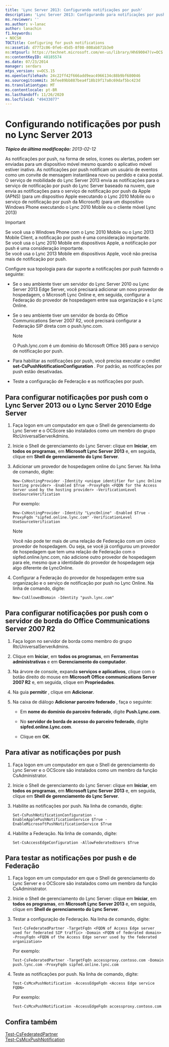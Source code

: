 ```yaml
---
title: 'Lync Server 2013: Configurando notificações por push'
description: 'Lync Server 2013: Configurando para notificações por push.'
ms.reviewer: ''
ms.author: v-lanac
author: lanachin
f1.keywords:
- NOCSH
TOCTitle: Configuring for push notifications
ms:assetid: d77f2c06-0fe6-45d5-8f08-808ab871b3e0
ms:mtpsurl: https://technet.microsoft.com/en-us/library/Hh690047(v=OCS.15)
ms:contentKeyID: 48185574
ms.date: 07/23/2014
manager: serdars
mtps_version: v=OCS.15
ms.openlocfilehash: 24c22ff42f666add9eac4966134c88b9bf680046
ms.sourcegitcommit: 36fee89bb887bea4f18b19f17a8c69daf5bc423d
ms.translationtype: MT
ms.contentlocale: pt-BR
ms.lasthandoff: 11/26/2020
ms.locfileid: "49433077"
---
```

# <a name="configuring-for-push-notifications-in-lync-server-2013"></a>Configurando notificações por push no Lync Server 2013

<div data-xmlns="http://www.w3.org/1999/xhtml">

<div class="topic" data-xmlns="http://www.w3.org/1999/xhtml" data-msxsl="urn:schemas-microsoft-com:xslt" data-cs="https://msdn.microsoft.com/">

<div data-asp="https://msdn2.microsoft.com/asp">



</div>

<div id="mainSection">

<div id="mainBody">

<span> </span>

_**Tópico da última modificação:** 2013-02-12_

As notificações por push, na forma de selos, ícones ou alertas, podem ser enviadas para um dispositivo móvel mesmo quando o aplicativo móvel estiver inativo. As notificações por push notificam um usuário de eventos como um convite de mensagem instantânea novo ou perdido e caixa postal. O serviço de mobilidade do Lync Server 2013 envia as notificações para o serviço de notificação por push do Lync Server baseado na nuvem, que envia as notificações para o serviço de notificação por push da Apple (APNS) (para um dispositivo Apple executando o Lync 2010 Mobile ou o serviço de notificação por push da Microsoft) (para um dispositivo Windows Phone executando o Lync 2010 Mobile ou o cliente móvel Lync 2013)

<div>


> [!IMPORTANT]  
> Se você usa o Windows Phone com o Lync 2010 Mobile ou o Lync 2013 Mobile Client, a notificação por push é uma consideração importante.<BR>Se você usa o Lync 2010 Mobile em dispositivos Apple, a notificação por push é uma consideração importante.<BR>Se você usa o Lync 2013 Mobile em dispositivos Apple, você não precisa mais de notificação por push.



</div>

Configure sua topologia para dar suporte a notificações por push fazendo o seguinte:

  - Se o seu ambiente tiver um servidor do Lync Server 2010 ou Lync Server 2013 Edge Server, você precisará adicionar um novo provedor de hospedagem, o Microsoft Lync Online e, em seguida, configurar a Federação do provedor de hospedagem entre sua organização e o Lync Online.

  - Se o seu ambiente tiver um servidor de borda do Office Communications Server 2007 R2, você precisará configurar a Federação SIP direta com o push.lync.com.
    
    <div>
    

    > [!NOTE]  
    > O Push.lync.com é um domínio do Microsoft Office 365 para o serviço de notificação por push.

    
    </div>

  - Para habilitar as notificações por push, você precisa executar o cmdlet **set-CsPushNotificationConfiguration** . Por padrão, as notificações por push estão desativadas.

  - Teste a configuração de Federação e as notificações por push.

<div>

## <a name="to-configure-for-push-notifications-with-lync-server-2013-or-lync-server-2010-edge-server"></a>Para configurar notificações por push com o Lync Server 2013 ou o Lync Server 2010 Edge Server

1.  Faça logon em um computador em que o Shell de gerenciamento do Lync Server e o OCScore são instalados como um membro do grupo RtcUniversalServerAdmins.

2.  Inicie o Shell de gerenciamento do Lync Server: clique em **Iniciar**, em **todos os programas**, em **Microsoft Lync Server 2013** e, em seguida, clique em **Shell de gerenciamento do Lync Server**.

3.  Adicionar um provedor de hospedagem online do Lync Server. Na linha de comando, digite:
    
        New-CsHostingProvider -Identity <unique identifier for Lync Online hosting provider> -Enabled $True -ProxyFqdn <FQDN for the Access Server used by the hosting provider> -VerificationLevel UseSourceVerification
    
    Por exemplo:
    
        New-CsHostingProvider -Identity "LyncOnline" -Enabled $True -ProxyFqdn "sipfed.online.lync.com" -VerificationLevel UseSourceVerification
    
    <div>
    

    > [!NOTE]  
    > Você não pode ter mais de uma relação de Federação com um único provedor de hospedagem. Ou seja, se você já configurou um provedor de hospedagem que tem uma relação de Federação com o sipfed.online.lync.com, não adicione outro provedor de hospedagem para ele, mesmo que a identidade do provedor de hospedagem seja algo diferente de LyncOnline.

    
    </div>

4.  Configurar a Federação do provedor de hospedagem entre sua organização e o serviço de notificação por push no Lync Online. Na linha de comando, digite:
    
        New-CsAllowedDomain -Identity "push.lync.com"

</div>

<div>

## <a name="to-configure-for-push-notifications-with-office-communications-server-2007-r2-edge-server"></a>Para configurar notificações por push com o servidor de borda do Office Communications Server 2007 R2

1.  Faça logon no servidor de borda como membro do grupo RtcUniversalServerAdmins.

2.  Clique em **Iniciar**, em **todos os programas**, em **Ferramentas administrativas** e em **Gerenciamento do computador**.

3.  Na árvore de console, expanda **serviços e aplicativos**, clique com o botão direito do mouse em **Microsoft Office communications Server 2007 R2** e, em seguida, clique em **Propriedades**.

4.  Na guia **permitir** , clique em **Adicionar**.

5.  Na caixa de diálogo **Adicionar parceiro federado** , faça o seguinte:
    
      - Em **nome do domínio do parceiro federado**, digite **Push.Lync.com**.
    
      - No **servidor de borda de acesso do parceiro federado**, digite **sipfed.online.Lync.com**.
    
      - Clique em **OK**.

</div>

<div>

## <a name="to-enable-push-notifications"></a>Para ativar as notificações por push

1.  Faça logon em um computador em que o Shell de gerenciamento do Lync Server e o OCScore são instalados como um membro da função CsAdministrator.

2.  Inicie o Shell de gerenciamento do Lync Server: clique em **Iniciar**, em **todos os programas**, em **Microsoft Lync Server 2013** e, em seguida, clique em **Shell de gerenciamento do Lync Server**.

3.  Habilite as notificações por push. Na linha de comando, digite:
    
        Set-CsPushNotificationConfiguration -EnableApplePushNotificationService $True -EnableMicrosoftPushNotificationService $True

4.  Habilite a Federação. Na linha de comando, digite:
    
        Set-CsAccessEdgeConfiguration -AllowFederatedUsers $True

</div>

<div>

## <a name="to-test-federation-and-push-notifications"></a>Para testar as notificações por push e de Federação

1.  Faça logon em um computador em que o Shell de gerenciamento do Lync Server e o OCScore são instalados como um membro da função CsAdministrator.

2.  Inicie o Shell de gerenciamento do Lync Server: clique em **Iniciar**, em **todos os programas**, em **Microsoft Lync Server 2013** e, em seguida, clique em **Shell de gerenciamento do Lync Server**.

3.  Testar a configuração de Federação. Na linha de comando, digite:
    
        Test-CsFederatedPartner -TargetFqdn <FQDN of Access Edge server used for federated SIP traffic> -Domain <FQDN of federated domain> -ProxyFqdn <FQDN of the Access Edge server used by the federated organization>
    
    Por exemplo:
    
        Test-CsFederatedPartner -TargetFqdn accessproxy.contoso.com -Domain push.lync.com -ProxyFqdn sipfed.online.lync.com

4.  Teste as notificações por push. Na linha de comando, digite:
    
        Test-CsMcxPushNotification -AccessEdgeFqdn <Access Edge service FQDN>
    
    Por exemplo:
    
        Test-CsMcxPushNotification -AccessEdgeFqdn accessproxy.contoso.com

</div>

<div>

## <a name="see-also"></a>Confira também


[Test-CsFederatedPartner](https://docs.microsoft.com/powershell/module/skype/Test-CsFederatedPartner)  
[Test-CsMcxPushNotification](https://docs.microsoft.com/powershell/module/skype/Test-CsMcxPushNotification)  
  

</div>

</div>

<span> </span>

</div>

</div>

</div>


